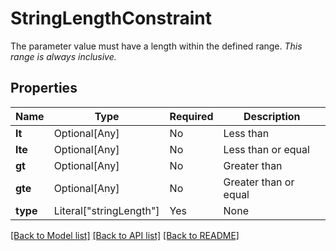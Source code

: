 # StringLengthConstraint

The parameter value must have a length within the defined range.
*This range is always inclusive.*


## Properties
| Name | Type | Required | Description |
| ------------ | ------------- | ------------- | ------------- |
**lt** | Optional[Any] | No | Less than |
**lte** | Optional[Any] | No | Less than or equal |
**gt** | Optional[Any] | No | Greater than |
**gte** | Optional[Any] | No | Greater than or equal |
**type** | Literal["stringLength"] | Yes | None |


[[Back to Model list]](../../README.md#documentation-for-models) [[Back to API list]](../../README.md#documentation-for-api-endpoints) [[Back to README]](../../README.md)
